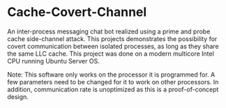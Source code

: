 # Cache-Covert-Channel

An inter-process messaging chat bot realized using a prime and probe cache side-channel attack. This projects demonstrates the possibility for covert communication between isolated processes, as long as they share the same LLC cache. This project was done on a modern multicore Intel CPU running Ubuntu Server OS.

Note: This software only works on the processor it is programmed for. A few parameters need to be changed for it to work on other processors. In addition, communication rate is unoptimized as this is a proof-of-concept design.
